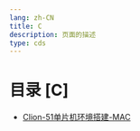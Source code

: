 ```yaml
---
lang: zh-CN  
title: C    
description: 页面的描述  
type: cds
---
```



# 目录 [C]

[dir.start]: <>

- [Clion-51单片机环境搭建-MAC](Clion-51单片机环境搭建-MAC.md)  

[dir.end]: <>

<AdsbyGoogle slot="7889564278" layout="in-article"/>

<Comment></Comment>
